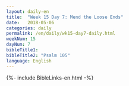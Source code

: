 ```yaml
---
layout: daily-en
title:  "Week 15 Day 7: Mend the Loose Ends"
date:   2018-05-06
categories: daily
permalink: /en/daily/wk15-day7-daily.html
weekNum: 15
dayNum: 7
bibleTitle1: 
bibleTitle2: "Psalm 105"
language: English
---
```


{%- include BibleLinks-en.html -%}
